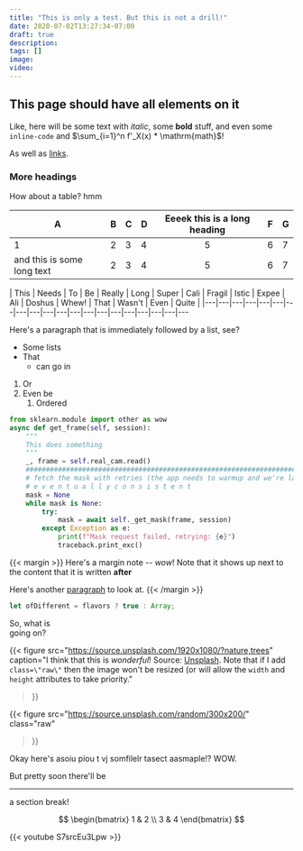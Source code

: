 ```yaml
---
title: "This is only a test. But this is not a drill!"
date: 2020-07-02T13:27:34-07:00
draft: true
description: 
tags: []
image:
video:
---
```


## This page should have all elements on it

Like, here will be some text with *italic*, some **bold** stuff, and even some `inline-code` and $\sum_{i=1}^n f'_X(x) * \mathrm{math}$!

As well as [links](null).

### More headings

How about a table? hmm

| A   | B   | C   | D   | Eeeek this is a long heading | F   | G   |
| --- | --- | --- | --- | :--------------------------: | --- | --- |
| 1 | 2 | 3 | 4 | 5 | 6 | 7 |
| and this is some long text | 2 | 3 | 4 | 5 | 6 | 7 |

| This | Needs | To | Be | Really | Long | Super | Cali | Fragil | Istic | Expee | Ali | Doshus | Whew! | That | Wasn't | Even | Quite |
|---|---|---|---|---|---|---|---|---|---|---|---|---|---|---|---|---|---|---|---

Here's a paragraph that is immediately followed by a list, see?

- Some lists
- That
    - can go in

1. Or
1. Even be
    1. Ordered

```python
from sklearn.module import other as wow
async def get_frame(self, session):
    """
    This does something
    """
    _, frame = self.real_cam.read()
    ################################################################################
    # fetch the mask with retries (the app needs to warmup and we're lazy)
    # e v e n t u a l l y c o n s i s t e n t
    mask = None
    while mask is None:
        try:
            mask = await self._get_mask(frame, session)
        except Exception as e:
            print(f"Mask request failed, retrying: {e}")
            traceback.print_exc()
```

{{< margin >}}
Here's a margin note -- *wow*!
Note that it shows up next to the content that it is written **after**

Here's another [paragraph](null) to look at.
{{< /margin >}}

```javascript
let ofDifferent = flavors ? true : Array;
```

So, what is \
going on?

{{<
    figure src="https://source.unsplash.com/1920x1080/?nature,trees"
    caption="I think that this is *wonderful*! Source: [Unsplash](unsplash.com). Note that if I add `class=\"raw\"` then the image won't be resized (or will allow the `width` and `height` attributes to take priority."
>}}

{{<
    figure src="https://source.unsplash.com/random/300x200/"
    class="raw"
>}}

Okay here's asoiu piou t vj somfilelr  tasect aasmaple!? WOW.

But pretty soon there'll be

---

a section break!

$$
\begin{bmatrix}
1 & 2 \\
3 & 4
\end{bmatrix}
$$

{{< youtube S7srcEu3Lpw >}}

